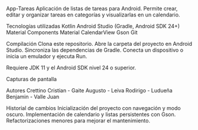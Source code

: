 App-Tareas
Aplicación de listas de tareas para Android. Permite crear, editar y organizar tareas en categorías y visualizarlas en un calendario.

Tecnologías utilizadas
Kotlin
Android Studio (Gradle, Android SDK 24+)
Material Components
Material CalendarView
Gson
Git

Compilación
Clona este repositorio.
Abre la carpeta del proyecto en Android Studio.
Sincroniza las dependencias de Gradle.
Conecta un dispositivo o inicia un emulador y ejecuta Run.

Requiere JDK 11 y el Android SDK nivel 24 o superior.

Capturas de pantalla


Autores
Crettino Cristian - Gaite Augusto - Leiva Rodirigo - Ludueña Benjamin - Valle Juan

Historial de cambios
Inicialización del proyecto con navegación y modo oscuro.
Implementación de calendario y listas persistentes con Gson.
Refactorizaciones menores para mejorar el mantenimiento.
